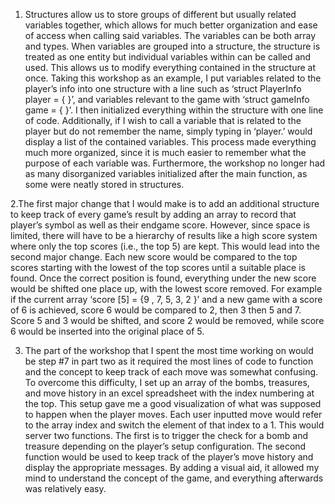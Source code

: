 1. Structures allow us to store groups of different but usually related variables together, which allows for much better organization and ease of access when calling said variables. The variables can be both array and types. When variables are grouped into a structure, the structure is treated as one entity but individual variables within can be called and used. This allows us to modify everything contained in the structure at once. Taking this workshop as an example, I put variables related to the player’s info into one structure with a line such as ‘struct PlayerInfo player = { }’, and variables relevant to the game with ‘struct gameInfo game = { }’. I then initialized everything within the structure with one line of code. Additionally, if I wish to call a variable that is related to the player but do not remember the name, simply typing in ‘player.’ would display a list of the contained variables. This process made everything much more organized, since it is much easier to remember what the purpose of each variable was. Furthermore, the workshop no longer had as many disorganized variables initialized after the main function, as some were neatly stored in structures.  

2.The first major change that I would make is to add an additional structure to keep track of every game’s result by adding an array to record that player’s symbol as well as their endgame score. However, since space is limited, there will have to be a hierarchy of results like a high score system where only the top scores (i.e., the top 5) are kept. This would lead into the second major change. Each new score would be compared to the top scores starting with the lowest of the top scores until a suitable place is found. Once the correct position is found, everything under the new score would be shifted one place up, with the lowest score removed. For example if the current array ‘score [5] = {9 , 7, 5, 3, 2 }’ and a new game with a score of 6 is achieved, score 6 would be compared to 2, then 3 then 5 and 7. Score 5 and 3 would be shifted, and score 2 would be removed, while score 6 would be inserted into the original place of 5.

3. The part of the workshop that I spent the most time working on would be step #7 in part two as it required the most lines of code to function and the concept to keep track of each move was somewhat confusing.  To overcome this difficulty, I set up an array of the bombs, treasures, and move history in an excel spreadsheet with the index numbering at the top. This setup gave me a good visualization of what was supposed to happen when the player moves. Each user inputted move would refer to the array index and switch the element of that index to a 1.  This would server two functions. The first is to trigger the check for a bomb and treasure depending on the player’s setup configuration. The second function would be used to keep track of the player’s move history and display the appropriate messages. By adding a visual aid, it allowed my mind to understand the concept of the game, and everything afterwards was relatively easy.  
